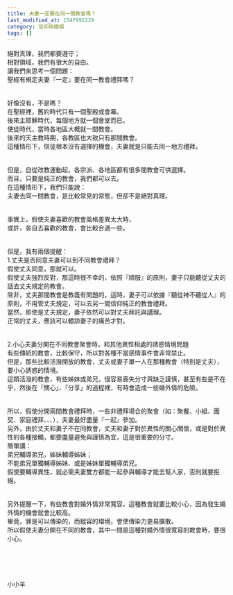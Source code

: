 ```yaml
---
title: 夫妻一定要在同一間教會嗎？
last_modified_at: 1547992229
category: 信仰與婚姻
tags: []
---
```


絕對真理，我們都要遵守；<br>相對領域，我們有很大的自由。<br><!--more-->讓我們來思考一個問題：<br>聖經有規定夫妻『一定』要在同一教會禮拜嗎？<br><br> <br>好像沒有，不是嗎？<br>在聖經裡，舊約時代只有一個聖殿或會幕。<br>後來主耶穌時代，每個地方就一個會堂而已。<br>使徒時代，當時各地區大概就一間教會。<br>後來的天主教時期，各教區也大致只有那間教會。<br>這種情形下，信徒根本沒有選擇的機會，夫妻就是只能去同一地方禮拜。<br><br> <br>但是，自從改教運動起，各宗派、各地區都有很多間教會可供選擇。<br>而且，只要是純正的教會，我們都可以去。<br>在這種情形下，我們只能說：<br>夫妻去同一間教會，是比較常見的常態，但卻不是絕對真理。<br> <br><br>事實上，假使夫妻喜歡的教會風格差異太大時，<br>或許，各自去喜歡的教會，會比較合適一些。<br><br> <br>但是，我有兩個提醒：<br>1.丈夫是否同意夫妻可以到不同教會禮拜？<br>假使丈夫同意，那就可以。<br>假使丈夫強烈反對，那這時很不幸的，依照『順服』的原則，妻子只能聽從丈夫的話去丈夫規定的教會。<br>除非，丈夫那間教會是教義有問題的，這時，妻子可以依據『聽從神不聽從人』的原則，不用管丈夫規定，可以去另一間信仰純正的教會禮拜。<br>當然，即使是丈夫規定，妻子依然可以對丈夫拜託與講理。<br>正常的丈夫，應該可以體諒妻子的痛苦才對。<br> <br><br>2.小心夫妻分開在不同教會聚會時，和其他異性相處的誘惑情境問題<br>有些傳統的教會，比較保守，所以對各種不當感情事件會非常禁止。<br>但是，那些比較活潑開放的教會，丈夫或妻子單一人在那種教會（特別是丈夫），要小心誘惑的情境。<br>這類活潑的教會，有些姊妹或弟兄，很容易喪失分寸與缺乏謹慎，甚至有些是不在乎，然後在「關心」、「分享」的過程裡，有時會造成一些婚外情的危險。<br> <br><br>所以，假使分開兩間教會禮拜時，一些非禮拜場合的聚會（如：聚餐、小組、團契、家庭禮拜、、、），夫妻最好盡量『一起』參加。<br>另外，由於丈夫和妻子不在同教會，丈夫和妻子對於異性的關心關懷，或是對於異性的各種接觸，都要盡量避免與謹慎為宜，這是很重要的分寸。<br>簡單講：<br>弟兄輔導弟兄，姊妹輔導姊妹；<br>不能弟兄單獨輔導姊妹、或是姊妹單獨輔導弟兄。<br>假使要輔導異性，就必需夫妻雙方都能一起參與輔導才能去幫人家，否則就要拒絕。<br><br><br>另外提醒一下，有些教會對婚外情非常寬容，這種教會就要比較小心，因為發生婚外情的機會就會比較高。<br>畢竟，罪是可以傳染的，而縱容的環境，會使傳染力更易擴散。<br>所以假使夫妻分開在不同的教會，其中一間是這種對婚外情很寬容的教會時，要很小心。<br><br><br><br><br><br>小小羊<br><br><br><br><br><br><br>
